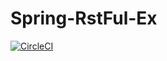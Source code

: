 # Spring-RstFul-Ex

[![CircleCI](https://circleci.com/gh/OptimusPrimeM/Spring-RstFul-Ex.svg?style=svg)](https://circleci.com/gh/OptimusPrimeM/Spring-RstFul-Ex)
